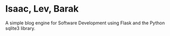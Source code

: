 Isaac, Lev, Barak
===========

A simple blog engine for Software Development using Flask and the Python sqlite3 library.
